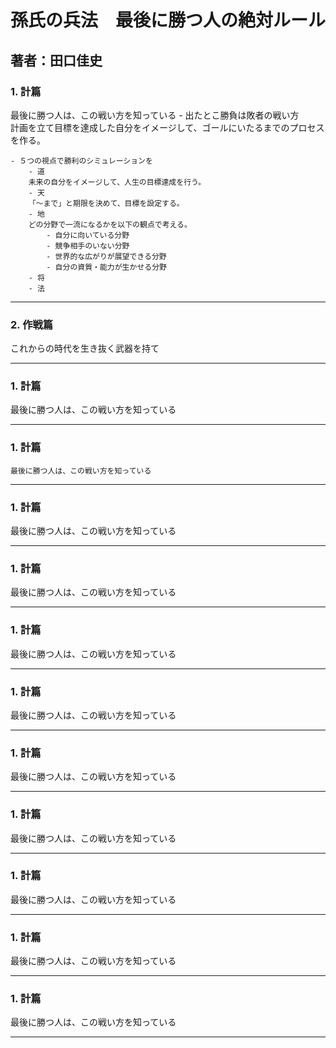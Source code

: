 # 孫氏の兵法　最後に勝つ人の絶対ルール
## 著者：田口佳史

### 1. 計篇  
最後に勝つ人は、この戦い方を知っている
    - 出たとこ勝負は敗者の戦い方  
    計画を立て目標を達成した自分をイメージして、ゴールにいたるまでのプロセスを作る。
    
    - ５つの視点で勝利のシミュレーションを  
        - 道  
        未来の自分をイメージして、人生の目標達成を行う。  
        - 天  
        「～まで」と期限を決めて、目標を設定する。
        - 地  
        どの分野で一流になるかを以下の観点で考える。  
            - 自分に向いている分野
            - 競争相手のいない分野
            - 世界的な広がりが展望できる分野
            - 自分の資質・能力が生かせる分野
        - 将  
        - 法  

---
### 2. 作戦篇  
これからの時代を生き抜く武器を持て

---
### 1. 計篇  
最後に勝つ人は、この戦い方を知っている

---
### 1. 計篇  
    最後に勝つ人は、この戦い方を知っている

---
### 1. 計篇  
最後に勝つ人は、この戦い方を知っている

---
### 1. 計篇  
最後に勝つ人は、この戦い方を知っている

---
### 1. 計篇  
最後に勝つ人は、この戦い方を知っている

---
### 1. 計篇  
最後に勝つ人は、この戦い方を知っている

---
### 1. 計篇  
最後に勝つ人は、この戦い方を知っている

---
### 1. 計篇  
最後に勝つ人は、この戦い方を知っている

---
### 1. 計篇  
最後に勝つ人は、この戦い方を知っている

---
### 1. 計篇  
最後に勝つ人は、この戦い方を知っている

---
### 1. 計篇  
最後に勝つ人は、この戦い方を知っている

---
